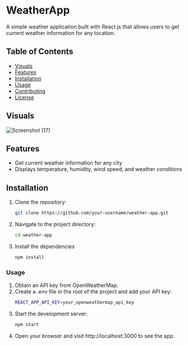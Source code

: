 # WeatherApp 
A simple weather application built with React.js that allows users to get current weather information for any location.

## Table of Contents

- [Visuals](#demo)
- [Features](#features)
- [Installation](#installation)
- [Usage](#usage)
- [Contributing](#contributing)
- [License](#license)

## Visuals

![Screenshot (17)](https://github.com/AztecMirage/WeatherApp/assets/80575784/7260236b-1dcf-4242-8e03-971d98c3cb86)

## Features

- Get current weather information for any city
- Displays temperature, humidity, wind speed, and weather conditions

## Installation

1. Clone the repository:
   ```bash
   git clone https://github.com/your-username/weather-app.git
2. Navigate to the project directory:
   ```bash
   cd weather-app
3. Install the dependencies
   ```bash
   npm install

### Usage
1. Obtain an API key from OpenWeatherMap.
2. Create a .env file in the root of the project and add your API key:
   ```bash
   REACT_APP_API_KEY=your_openweathermap_api_key
3. Start the development server:
   ```bash
   npm start
4. Open your browser and visit http://localhost:3000 to see the app.

